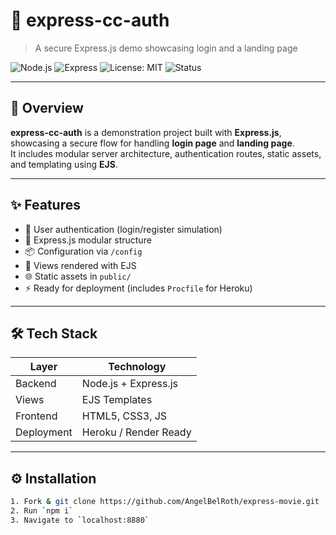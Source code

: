# 🔐 express-cc-auth  
> A secure Express.js demo showcasing login and a landing page

![Node.js](https://img.shields.io/badge/Node.js-43853D?style=for-the-badge&logo=node.js&logoColor=white)
![Express](https://img.shields.io/badge/Express.js-404D59?style=for-the-badge)
![License: MIT](https://img.shields.io/badge/License-MIT-yellow.svg?style=for-the-badge)
![Status](https://img.shields.io/badge/Status-Active-success?style=for-the-badge)

---

## 🧩 Overview  

**express-cc-auth** is a demonstration project built with **Express.js**, showcasing a secure flow for handling **login page** and **landing page**.  
It includes modular server architecture, authentication routes, static assets, and templating using **EJS**.

---

## ✨ Features  

- 🔐 User authentication (login/register simulation)
- 🧩 Express.js modular structure
- 📦 Configuration via `/config`
- 🎨 Views rendered with EJS
- 🌐 Static assets in `public/`
- ⚡ Ready for deployment (includes `Procfile` for Heroku)

---

## 🛠️ Tech Stack  

| Layer | Technology |
|-------|-------------|
| Backend | Node.js + Express.js |
| Views | EJS Templates |
| Frontend | HTML5, CSS3, JS |
| Deployment | Heroku / Render Ready |

---

## ⚙️ Installation  

```bash
1. Fork & git clone https://github.com/AngelBelRoth/express-movie.git
2. Run `npm i`
3. Navigate to `localhost:8880`

